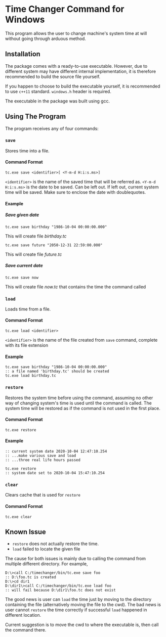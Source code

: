# Time Changer Command for Windows

This program allows the user to change machine's system time at will without going through arduous method.

## Installation

The package comes with a ready-to-use executable. However, due to different system may have different internal implementation, it is therefore recommended to build the source file yourself.

If you happen to choose to build the executable yourself, it is recommended to use `c++11` standard. `windows.h` header is required.

The executable in the package was built using gcc.

## Using The Program

The program receives any of four commands:

### `save`

Stores time into a file.

#### Command Format

```
tc.exe save <identifier>[ <Y-m-d H:i:s.ms>]
```

`<identifier>` is the name of the saved time that will be referred as.
`<Y-m-d H:i:s.ms>` is the date to be saved. Can be left out. If left out, current system time will be saved. Make sure to enclose the date with doublequotes.

#### Example

##### Save given date

```
tc.exe save birthday "1986-10-04 00:00:00.000"
```

This will create file _birthday.tc_


```
tc.exe save future "2050-12-31 22:59:00.000"
```

This will create file _future.tc_

##### Save current date

```
tc.exe save now
```

This will create file _now.tc_ that contains the time the command called

### `load`

Loads time from a file.

#### Command Format

```
tc.exe load <identifier>
```

`<identifier>` is the name of the file created from `save` command, complete with its file extension

#### Example

```
tc.exe save birthday "1986-10-04 00:00:00.000"
:: a file named 'birthday.tc' should be created
tc.exe load birthday.tc
```

### `restore`

Restores the system time before using the command, assuming no other way of changing system's time is used until the command is called. The system time will be restored as if the command is not used in the first place.

#### Command Format

```
tc.exe restore
```

#### Example

```
:: current system date 2020-10-04 12:47:10.254
:: ...make various save and load
:: ...three real life hours passed

tc.exe restore
:: system date set to 2020-10-04 15:47:10.254
```

### `clear`

Clears cache that is used for `restore`

#### Command Format

```
tc.exe clear
```

## Known Issue

- `restore` does not actually restore the time.
- `load` failed to locate the given file

The cause for both issues is mainly due to calling the command from multiple different directory. For example,

```
D:\>call C:/timechanger/bin/tc.exe save foo
:: D:\foo.tc is created
D:\>cd dir1
D:\dir1\>call C:/timechanger/bin/tc.exe load foo
:: will fail because D:\dir1\foo.tc does not exist
```

The good news is user can `load` the time just by moving to the directory containing the file (alternatively moving the file to the cwd). The bad news is user cannot `restore` the time correctly if successful `load` happened in different location.

Current suggestion is to move the cwd to where the executable is, then call the command there.
